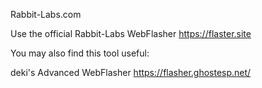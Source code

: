 Rabbit-Labs.com

Use the official Rabbit-Labs WebFlasher
https://flaster.site




You may also find this tool useful:

deki's Advanced WebFlasher 
https://flasher.ghostesp.net/
